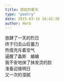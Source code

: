 ```yaml
---  
title: 提前的夏天  
type: "poetry"  
date: 2015-03-16 18:42:38  
author: Herb  
---  
```

放肆了一天的烈日  
终于归去山后蓄力  
热情充斥着空气  
逼醒了螽斯　蛐蛐  
我不安地抹了抹发烫的脸  
准备迎接明日  
又一次的湿腻